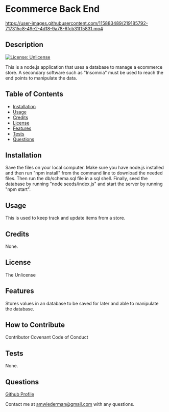 # Ecommerce Back End

https://user-images.githubusercontent.com/115883489/219185792-717315c8-49e2-4d18-9a78-6fcb31f15831.mp4

## Description
[![License: Unlicense](https://img.shields.io/badge/license-Unlicense-blue.svg)](http://unlicense.org/)

This is a node.js application that uses a database to manage a ecommerce store. A secondary software such as "Insomnia" must be used to reach the end points to manipulate the data.
## Table of Contents 

- [Installation](#installation)
- [Usage](#usage)
- [Credits](#credits)
- [License](#license)
- [Features](#features)
- [Tests](#tests)
- [Questions](#questions)

## Installation
Save the files on your local computer. Make sure you have node.js installed and then run "npm install" from the command line to download the needed files. 
Then run the db/schema.sql file in a sql shell. Finally, seed the database by running "node seeds/index.js" and start the server by running "npm start".

## Usage
This is used to keep track and update items from a store.
## Credits
None.
## License
The Unlicense
## Features
Stores values in an database to be saved for later and able to manipulate the database.
## How to Contribute

Contributor Covenant Code of Conduct

## Tests
None.

## Questions
[Github Profile](https://github.com/AlexWiederman)

Contact me at amwiederman@gmail.com with any questions.
